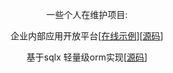<p style="text-align: center;">
  一些个人在维护项目:
</p>
<p style="text-align: center;">
  企业内部应用开放平台[<a href="http://175.178.90.181/ui/">在线示例</a>][<a href="https://github.com/shanliu/lsys">源码</a>]
</p>
<p style="text-align: center;">
  基于sqlx 轻量级orm实现[<a href="https://github.com/shanliu/sqlx-model">源码</a>]
</p>

